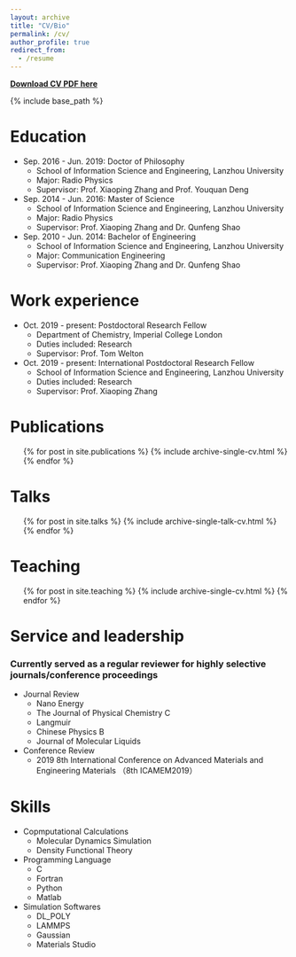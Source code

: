 ```yaml
---
layout: archive
title: "CV/Bio"
permalink: /cv/
author_profile: true
redirect_from:
  - /resume
---
```


<b>[Download CV PDF here](https://yongjiguan.github.io/files/Curriculum%20Vitae.pdf)</b>

{% include base_path %}

Education
======
* Sep. 2016 - Jun. 2019: Doctor of Philosophy
  * School of Information Science and Engineering, Lanzhou University
  * Major: Radio Physics
  * Supervisor: Prof. Xiaoping Zhang and Prof. Youquan Deng
* Sep. 2014 - Jun. 2016: Master of Science
  * School of Information Science and Engineering, Lanzhou University
  * Major: Radio Physics
  * Supervisor: Prof. Xiaoping Zhang and Dr. Qunfeng Shao
* Sep. 2010 - Jun. 2014: Bachelor of Engineering
  * School of Information Science and Engineering, Lanzhou University
  * Major: Communication Engineering
  * Supervisor: Prof. Xiaoping Zhang and Dr. Qunfeng Shao

Work experience
======
* Oct. 2019 - present: Postdoctoral Research Fellow
  * Department of Chemistry, Imperial College London
  * Duties included: Research
  * Supervisor: Prof. Tom Welton
* Oct. 2019 - present: International Postdoctoral Research Fellow
  * School of Information Science and Engineering, Lanzhou University
  * Duties included: Research
  * Supervisor: Prof. Xiaoping Zhang

Publications
======
  <ul>{% for post in site.publications %}
    {% include archive-single-cv.html %}
  {% endfor %}</ul>
  
Talks
======
  <ul>{% for post in site.talks %}
    {% include archive-single-talk-cv.html %}
  {% endfor %}</ul>
  
Teaching
======
  <ul>{% for post in site.teaching %}
    {% include archive-single-cv.html %}
  {% endfor %}</ul>
  
Service and leadership
======
### Currently served as a regular reviewer for highly selective journals/conference proceedings 
* Journal Review
  * Nano Energy
  * The Journal of Physical Chemistry C
  * Langmuir
  * Chinese Physics B
  * Journal of Molecular Liquids
* Conference Review
  * 2019 8th International Conference on Advanced Materials and Engineering Materials （8th ICAMEM2019）

Skills
======
* Copmputational Calculations
  * Molecular Dynamics Simulation
  * Density Functional Theory
* Programming Language
  * C
  * Fortran
  * Python
  * Matlab
* Simulation Softwares
  * DL_POLY
  * LAMMPS
  * Gaussian
  * Materials Studio

